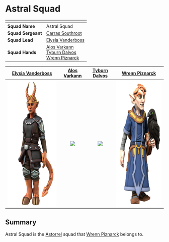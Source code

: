 # Astral Squad

| []() | |
| --- | --- |
| **Squad Name** | Astral Squad | squad.2
| **Squad Sergeant** | [Carras Southroot](../../../characters/carras-southroot.md) |
| **Squad Lead** | [Elysia Vanderboss](../../../characters/elysia-vanderboss.md) |
| **Squad Hands** | [Alos Varkann](../../../characters/alos-varkann.md)<br />[Tyburn Dalvos](../../../characters/tyburn-dalvos.md)<br />[Wrenn Piznarck](../../../characters/wrenn-piznarck.md) |

| [Elysia Vanderboss](../../../characters/elysia-vanderboss.md) | [Alos Varkann](../../../characters/alos-varkann.md) | [Tyburn Dalvos](../../../characters/tyburn-dalvos.md) | [Wrenn Piznarck](../../../characters/wrenn-piznarck.md) |
|:---:|:---:|:---:|:---:|
| <img src="https://raw.githubusercontent.com/jesskelsall/astarus-images/main/people/portraits/81d3db8d3e3009cd.png" height="400" /> | <img src="https://raw.githubusercontent.com/jesskelsall/astarus-images/main/people/portraits/imageid.png" height="400" /> | <img src="https://raw.githubusercontent.com/jesskelsall/astarus-images/main/people/portraits/imageid.png" height="400" /> | <img src="https://raw.githubusercontent.com/jesskelsall/astarus-images/main/people/portraits/90c164c51822cd1a.png" height="400" /> |

## Summary

Astral Squad is the [Astorrel](../astorrel.md) squad that [Wrenn Piznarck](../../../characters/wrenn-piznarck.md) belongs to.
